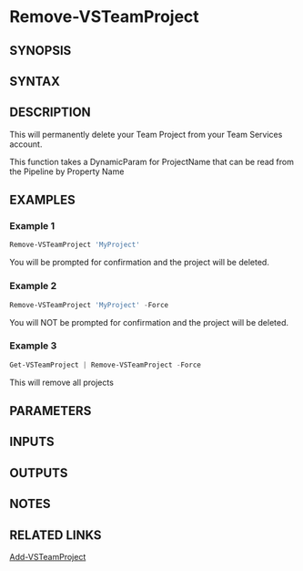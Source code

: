 <!-- #include "./common/header.md" -->

# Remove-VSTeamProject

## SYNOPSIS

<!-- #include "./synopsis/Remove-VSTeamProject.md" -->

## SYNTAX

## DESCRIPTION

This will permanently delete your Team Project from your Team Services account.

This function takes a DynamicParam for ProjectName that can be read from the Pipeline by Property Name

## EXAMPLES

### Example 1

```powershell
Remove-VSTeamProject 'MyProject'
```

You will be prompted for confirmation and the project will be deleted.

### Example 2

```powershell
Remove-VSTeamProject 'MyProject' -Force
```

You will NOT be prompted for confirmation and the project will be deleted.

### Example 3

```powershell
Get-VSTeamProject | Remove-VSTeamProject -Force
```

This will remove all projects

## PARAMETERS

<!-- #include "./params/projectName.md" -->

<!-- #include "./params/forcegroup.md" -->

## INPUTS

## OUTPUTS

## NOTES

<!-- #include "./common/prerequisites.md" -->

## RELATED LINKS



[Add-VSTeamProject](Add-VSTeamProject.md)
